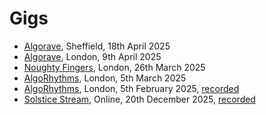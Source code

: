 # Gigs

- [Algorave](https://patternclub.org/events/algorave-sheffield/), Sheffield, 18th April 2025
- [Algorave](https://ra.co/events/2108876), London, 9th April 2025
- [Noughty Fingers](https://substack.com/@noughtyfingers), London, 26th March 2025
- [AlgoRhythms](https://lu.ma/35xf6hly), London, 5th March 2025
- [AlgoRhythms](https://lu.ma/z75ou3z0), London, 5th February 2025, [recorded](https://youtu.be/mKE-aMVR0E4)
- [Solstice Stream](https://eulerroom.com/), Online, 20th December 2025, [recorded](https://youtu.be/VNqsIyCejOc?si=j1ZZoe_ziJj1_GaW)
